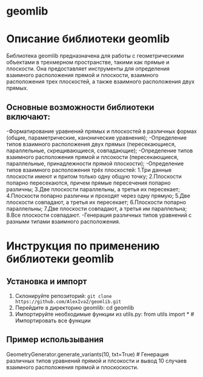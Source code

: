 # geomlib
# Описание библиотеки geomlib
Библиотека geomlib предназначена для работы с геометрическими объектами в трехмерном пространстве, такими как прямые и плоскости. Она предоставляет инструменты для определения взаимного расположения прямой и плоскости, взаимного расположения трех плоскостей, а также взаимного расположения двух прямых.

## Основные возможности библиотеки включают:

-Форматирование уравнений прямых и плоскостей в различных формах (общие, параметрические, канонические уравнения);
-Определение типов взаимного расположения двух прямых (пересекающиеся, параллельные, скрещивающиеся, совпадающие);
-Определение типов взаимного расположения прямой и плсокости (пересекающиеся, параллельные, принадлежности прямой плоскости);
-Определение типов взаимного расположения трёх плоскостей:
1.Три данные плоскости имеют и притом только одну общую точку; 
2.Плоскости попарно пересекаются, причем прямые пересечения попарно различны;
3.Две плоскости параллельны, а третья их пересекает;
4.Плоскости попарно различны и проходят через одну прямую;
5.Две плоскости совпадают, а третья их пересекает;
6.Плоскости попарно параллельны;
7.Две плоскости совпадают, а третья им параллельна;
8.Все плоскости совпадают.
-Генерация различных типов уравнений с разными типами взаимного расположения.

# Инструкция по применению библиотеки geomlib
## Установка и импорт
1. Склонируйте репозиторий:
   `git clone https://github.com/AlexIva2/geomlib.git`
2. Перейдите в директорию geomlib:
   cd geomlib
3. Импортируйте необходимые функции из utils.py:
   from utils import *  # Импортировать все функции
## Пример использывания
GeometryGenerator.generate_variants(10, txt=True) # Генерация различных типов уравнений прямой и плсокости и вывод 10 случаев взаимного расположения прямой и плоскоскости.
